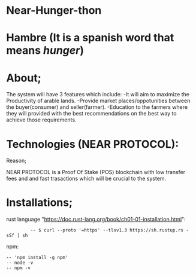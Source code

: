 # Near-Hunger-thon

# Hambre (It is a spanish word that means *hunger*)

# About; 

The system will have 3 features which include:
      -It will aim to maximize the Productivity of arable lands.
      -Provide market places/oppotunities between the buyer(consumer) and seller(farmer).
      -Education to the farmers where they will provided with the best recommendations on the best way to achieve those requirements.
      
# Technologies (NEAR PROTOCOL):

Reason;

 NEAR PROTOCOL is a Proof Of Stake (POS) blockchain with low transfer fees and and fast trasactions which will be crucial to 
 the system.

# Installations;

 rust language "https://doc.rust-lang.org/book/ch01-01-installation.html":
 
             -- $ curl --proto '=https' --tlsv1.3 https://sh.rustup.rs -sSf | sh

 npm:
 
    -- 'npm install -g npm'
    -- node -v
    -- npm -v
    

